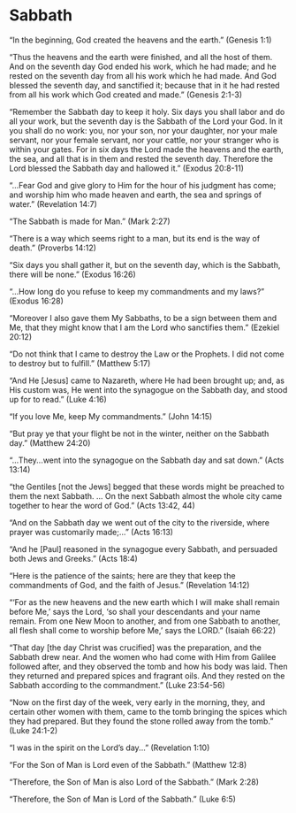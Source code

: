 Sabbath
=======

“In the beginning, God created the heavens and the earth.” (Genesis 1:1)

“Thus the heavens and the earth were finished, and all the host of them. And on the seventh day God ended his work, which he had made; and he rested on the seventh day from all his work which he had made. And God blessed the seventh day, and sanctified it; because that in it he had rested from all his work which God created and made.” (Genesis 2:1-3)

“Remember the Sabbath day to keep it holy. Six days you shall labor and do all your work, but the seventh day is the Sabbath of the Lord your God. In it you shall do no work: you, nor your son, nor your daughter, nor your male servant, nor your female servant, nor your cattle, nor your stranger who is within your gates. For in six days the Lord made the heavens and the earth, the sea, and all that is in them and rested the seventh day. Therefore the Lord blessed the Sabbath day and hallowed it.” (Exodus 20:8-11)

“...Fear God and give glory to Him for the hour of his judgment has come; and worship him who made heaven and earth, the sea and springs of water.” (Revelation 14:7)

“The Sabbath is made for Man.” (Mark 2:27)

“There is a way which seems right to a man, but its end is the way of death.” (Proverbs 14:12)

“Six days you shall gather it, but on the seventh day, which is the Sabbath, there will be none.” (Exodus 16:26)

“...How long do you refuse to keep my commandments and my laws?” (Exodus 16:28)

“Moreover I also gave them My Sabbaths, to be a sign between them and Me, that they might know that I am the Lord who sanctifies them.” (Ezekiel 20:12)

“Do not think that I came to destroy the Law or the Prophets. I did not come to destroy but to fulfill.” (Matthew 5:17)

“And He [Jesus] came to Nazareth, where He had been brought up; and, as His custom was, He went into the synagogue on the Sabbath day, and stood up for to read.” (Luke 4:16)

“If you love Me, keep My commandments.” (John 14:15)

“But pray ye that your flight be not in the winter, neither on the Sabbath day.” (Matthew 24:20)

“...They...went into the synagogue on the Sabbath day and sat down.” (Acts 13:14)

“the Gentiles [not the Jews] begged that these words might be preached to them the next Sabbath. ... On the next Sabbath almost the whole city came
together to hear the word of God.” (Acts 13:42, 44)

“And on the Sabbath day we went out of the city to the riverside, where prayer was customarily made;...” (Acts 16:13)

“And he [Paul] reasoned in the synagogue every Sabbath, and persuaded both Jews and Greeks.” (Acts 18:4)

“Here is the patience of the saints; here are they that keep the commandments of God, and the faith of Jesus.” (Revelation 14:12)

“‘For as the new heavens and the new earth which I will make shall remain before Me,’ says the Lord, ‘so shall your descendants and your name remain. From one New Moon to another, and from one Sabbath to another, all flesh shall come to worship before Me,’ says the LORD.” (Isaiah 66:22)

“That day [the day Christ was crucified] was the preparation, and the Sabbath drew near. And the women who had come with Him from Galilee
followed after, and they observed the tomb and how his body was laid. Then they returned and prepared spices and fragrant oils. And they rested on the Sabbath according to the commandment.” (Luke 23:54-56)

“Now on the first day of the week, very early in the morning, they, and certain other women with them, came to the tomb bringing the spices which they had prepared. But they found the stone rolled away from the tomb.” (Luke 24:1-2)

“I was in the spirit on the Lord’s day...” (Revelation 1:10)

“For the Son of Man is Lord even of the Sabbath.” (Matthew 12:8)

“Therefore, the Son of Man is also Lord of the Sabbath.” (Mark 2:28)

“Therefore, the Son of Man is Lord of the Sabbath.” (Luke 6:5)


<!--
References:
11-K Memory Lapse and Monkey Business.pdf
-->
